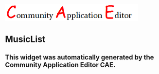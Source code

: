 ![CAE](https://github.com/PhilCAEOrg2/CAE-Deployment-Temp/blob/gh-pages/frontendComponent-2/img/logo.png)  

MusicList
===================


This widget was automatically generated by the Community Application Editor CAE.  
---------------
